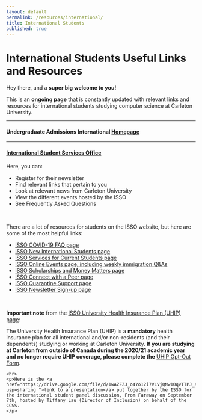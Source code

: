 ```yaml
---
layout: default
permalink: /resources/international/
title: International Students
published: true
---
```

<style>
blockquote{
    border-left: border-left: 6px solid #c40729 !important;
}
</style>
<div class='content-wrap'>
<h1>International Students Useful Links and Resources</h1>
	<p>Hey there, and a <b>super big welcome to you!</b></p>
	<p>This is an <b>ongoing page</b> that is constantly updated with relevant links and resources for international students studying computer science at Carleton University.</p>
	<hr>
	<p><h4>Undergraduate Admissions International <a href="https://admissions.carleton.ca/international-homepage/" target="_blank">Homepage</a></h4></p>
	<hr>
	<p><h4><a href="https://carleton.ca/isso/" target="_blank">International Student Services Office</a></h4></p>
Here, you can:
<ul>
<li>Register for their newsletter</li>
<li>Find relevant links that pertain to you</li>
<li>Look at relevant news from Carleton University</li>
<li>View the different events hosted by the ISSO</li>
<li>See Frequently Asked Questions</li>
</ul>
<br>
<p>There are a lot of resources for students on the ISSO website, but here are some of the most helpful links:</p>
<ul>
	<li><a href="https://carleton.ca/isso/coronavirus-covid-19/" target="_blank">ISSO COVID-19 FAQ page</a></li>
	<li><a href="https://carleton.ca/isso/new-students/" target="_blank">ISSO New International Students page</a></li> 
	<li><a href="https://carleton.ca/isso/services-for-current-students/" target="_blank">ISSO Services for Current Students page</a></li> 
	<li><a href="https://carleton.ca/isso/events-2/" target="_blank">ISSO Online Events page, including weekly immigration Q&As</a></li>
	<li><a href="https://carleton.ca/isso/services-for-current-students/money-matters/" target="_blank">ISSO Scholarships and Money Matters page</a></li>
	<li><a href="https://carleton.ca/isso/services-for-current-students/mentor-programs/" target="_blank">ISSO Connect with a Peer page</a></li>
	<li><a href="https://carleton.ca/isso/quarantine-planning-support/" target="_blank">ISSO Quarantine Support page</a></li>
	<li><a href="https://carleton.ca/isso/services-for-current-students/isso-newsletter-sign-up/" target="_blank">ISSO Newsletter Sign-up page</a></li>
</ul>
<br>
<p><b>Important note</b> from the <a href="https://carleton.ca/isso/uhip/">ISSO University Health Insurance Plan (UHIP) page</a>:</p>

<p>The University Health Insurance Plan (UHIP) is a <b>mandatory</b> health insurance plan for all international and/or non-residents (and their dependents) studying or working at Carleton University.
<b>If you are studying at Carleton from outside of Canada during the 2020/21 academic year and no longer require UHIP coverage, please complete the</b> <a href="https://carleton.ca/isso/university-health-insurance-plan-uhip-opt-out-form/?fbclid=IwAR3kqcM-aDsAbPy04bMjDitekb_0EhqDhsrTC-g5_YIduIg1JFFpQ6cEoh0" target="_blank">UHIP Opt-Out Form</a>.</p>

	<hr>
	<p>Here is the <a href="https://drive.google.com/file/d/1wAZFZJ_o4Yo12i7VLVjQNw10qvTTPJ_a/view?usp=sharing ">link to a presentation</a> put together by the ISSO for the international student panel discussion, From Faraway on September 7th, hosted by Tiffany Lau (Director of Inclusion) on behalf of the CCSS.
	</p>
</div>
